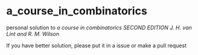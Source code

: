 # a_course_in_combinatorics
personal solution to *a course in combinatorics SECOND EDITION J. H. van Lint and  R. M. Wilson*

If you have better solution, please put it in a issue or make a pull request
